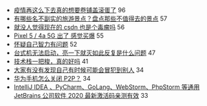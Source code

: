 - [疫情再这么下去真的想要卷铺盖滚蛋了](https://www.v2ex.com/t/712019) 96
- [有哪些名不副实的旅游景点？盘点那些不值得去的景点](https://www.v2ex.com/t/712017) 57
- [就没人觉得现在的 csdn 也是个毒瘤吗](https://www.v2ex.com/t/712051) 56
- [Pixel 5 / 4a 5G 出了 感觉买爆](https://www.v2ex.com/t/712022) 55
- [怀疑自己智力有问题](https://www.v2ex.com/t/712075) 52
- [台式机无法启动，亮一下就灭如此反复是什么问题](https://www.v2ex.com/t/712040) 47
- [技术栈一把梭，真的好吗](https://www.v2ex.com/t/712015) 41
- [大家有没有发现自己有时候可能会冒犯到别人](https://www.v2ex.com/t/712053) 34
- [华为手机怎么关闭 P2P？](https://www.v2ex.com/t/712099) 34
- [IntelliJ IDEA 、PyCharm、GoLang、WebStorm、PhpStorm 等通用 JetBrains 公司软件 2020 最新激活码亲测有效](https://www.v2ex.com/t/712048) 33